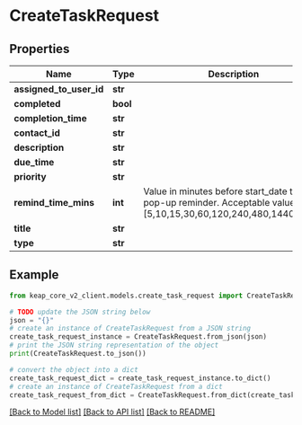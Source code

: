 # CreateTaskRequest


## Properties

Name | Type | Description | Notes
------------ | ------------- | ------------- | -------------
**assigned_to_user_id** | **str** |  | 
**completed** | **bool** |  | [optional] 
**completion_time** | **str** |  | [optional] 
**contact_id** | **str** |  | [optional] 
**description** | **str** |  | [optional] 
**due_time** | **str** |  | [optional] 
**priority** | **str** |  | [optional] 
**remind_time_mins** | **int** | Value in minutes before start_date to show pop-up reminder.  Acceptable values are [5,10,15,30,60,120,240,480,1440,2880] | [optional] 
**title** | **str** |  | [optional] 
**type** | **str** |  | [optional] 

## Example

```python
from keap_core_v2_client.models.create_task_request import CreateTaskRequest

# TODO update the JSON string below
json = "{}"
# create an instance of CreateTaskRequest from a JSON string
create_task_request_instance = CreateTaskRequest.from_json(json)
# print the JSON string representation of the object
print(CreateTaskRequest.to_json())

# convert the object into a dict
create_task_request_dict = create_task_request_instance.to_dict()
# create an instance of CreateTaskRequest from a dict
create_task_request_from_dict = CreateTaskRequest.from_dict(create_task_request_dict)
```
[[Back to Model list]](../README.md#documentation-for-models) [[Back to API list]](../README.md#documentation-for-api-endpoints) [[Back to README]](../README.md)


